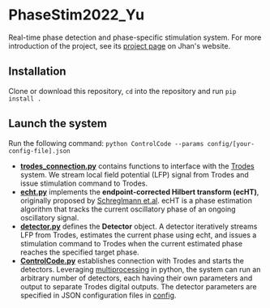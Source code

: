 # PhaseStim2022_Yu
Real-time phase detection and phase-specific stimulation system. For more introduction of the project, see its [project page](https://jhanliufu.github.io/projects/closed_loop_control.html) on Jhan's website.

## Installation
Clone or download this repository, ```cd``` into the repository and run ```pip install .```

## Launch the system
Run the following command: ```python ControlCode --params config/[your-config-file].json```

- **[trodes_connection.py](trodes_connection.py)** contains functions to interface with the [Trodes](https://spikegadgets.com/) system. We stream local field potential (LFP) signal from Trodes and issue stimulation command to Trodes.
- **[echt.py](echt.py)** implements the **endpoint-corrected Hilbert transform (ecHT)**, originally proposed by [Schreglmann et.al](https://www.nature.com/articles/s41467-020-20581-7). ecHT is a phase estimation algorithm that tracks the current oscillatory phase of an ongoing oscillatory signal.
- **[detector.py](detector.py)** defines the **Detector** object. A detector iteratively streams LFP from Trodes, estimates the current phase using echt, and issues a stimulation command to Trodes when the current estimated phase reaches the specified target phase.
- **[ControlCode.py](ControlCode.py)** establishes connection with Trodes and starts the detectors. Leveraging [multiprocessing](https://docs.python.org/3/library/multiprocessing.html) in python, the system can run an arbitrary number of detectors, each having their own parameters and output to separate Trodes digital outputs. The detector parameters are specified in JSON configuration files in [config](config).
